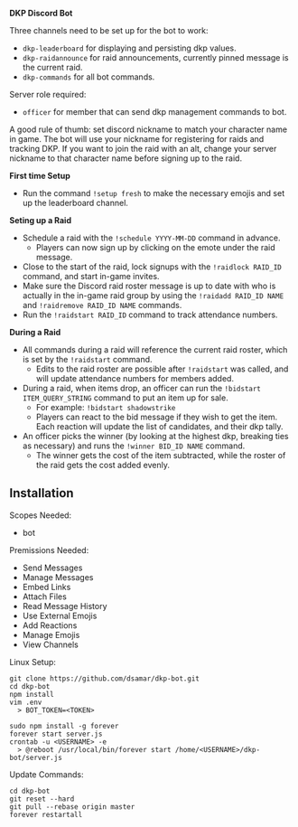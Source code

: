 **DKP Discord Bot**

Three channels need to be set up for the bot to work:
- `dkp-leaderboard` for displaying and persisting dkp values.
- `dkp-raidannounce` for raid announcements, currently pinned message is the current raid.
- `dkp-commands` for all bot commands.

Server role required:
- `officer` for member that can send dkp management commands to bot.

A good rule of thumb: set discord nickname to match your character name in game.
The bot will use your nickname for registering for raids and tracking DKP.
If you want to join the raid with an alt, change your server nickname to that character name before signing up to the raid.

**First time Setup**

- Run the command `!setup fresh` to make the necessary emojis and set up the leaderboard channel.

**Seting up a Raid**

- Schedule a raid with the `!schedule YYYY-MM-DD` command in advance.
  - Players can now sign up by clicking on the emote under the raid message.
- Close to the start of the raid, lock signups with the `!raidlock RAID_ID` command, and start in-game invites.
- Make sure the Discord raid roster message is up to date with who is actually in the in-game raid group by using the `!raidadd RAID_ID NAME` and `!raidremove RAID_ID NAME` commands.
- Run the `!raidstart RAID_ID` command to track attendance numbers.

**During a Raid**

- All commands during a raid will reference the current raid roster, which is set by the `!raidstart` command.
  - Edits to the raid roster are possible after `!raidstart` was called, and will update attendance numbers for members added.
- During a raid, when items drop, an officer can run the `!bidstart ITEM_QUERY_STRING` command to put an item up for sale.
  - For example: `!bidstart shadowstrike`
  - Players can react to the bid message if they wish to get the item. Each reaction will update the list of candidates, and their dkp tally.
- An officer picks the winner (by looking at the highest dkp, breaking ties as necessary) and runs the `!winner BID_ID NAME` command.
  - The winner gets the cost of the item subtracted, while the roster of the raid gets the cost added evenly.
  
## Installation

Scopes Needed:

- bot

Premissions Needed:

- Send Messages
- Manage Messages
- Embed Links
- Attach Files
- Read Message History
- Use External Emojis
- Add Reactions
- Manage Emojis
- View Channels

Linux Setup:

```
git clone https://github.com/dsamar/dkp-bot.git
cd dkp-bot
npm install
vim .env
  > BOT_TOKEN=<TOKEN>

sudo npm install -g forever
forever start server.js
crontab -u <USERNAME> -e
  > @reboot /usr/local/bin/forever start /home/<USERNAME>/dkp-bot/server.js
```

Update Commands:

```
cd dkp-bot
git reset --hard
git pull --rebase origin master
forever restartall

```